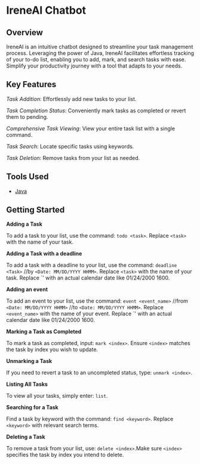 # IreneAI Chatbot

## Overview

IreneAI is an intuitive chatbot designed to streamline your task management process. Leveraging the power of Java, IreneAI facilitates effortless tracking of your to-do list, enabling you to add, mark, and search tasks with ease. Simplify your productivity journey with a tool that adapts to your needs.

## Key Features

*Task Addition*: Effortlessly add new tasks to your list.

*Task Completion Status*: Conveniently mark tasks as completed or revert them to pending.

*Comprehensive Task Viewing*: View your entire task list with a single command.

*Task Search*: Locate specific tasks using keywords.

*Task Deletion*: Remove tasks from your list as needed.

## Tools Used

- [Java](https://www.java.com/en/)

## Getting Started

**Adding a Task**

To add a task to your list, use the command: `todo <task>`. Replace `<task>` with the name of your task.

**Adding a Task with a deadline**

To add a task with a deadline to your list, use the command: `deadline <Task>` //by `<Date: MM/DD/YYYY HHMM>`. Replace `<task>` with the name of your task. Replace `<Date>' with an actual calendar date like 01/24/2000 1600.

**Adding an event**

To add an event to your list, use the command: `event <event_name>` //from `<Date: MM/DD/YYYY HHMM>` //to `<Date: MM/DD/YYYY HHMM>`. Replace `<event_name>` with the name of your event. Replace `<Date>' with an actual calendar date like 01/24/2000 1600.

**Marking a Task as Completed**

To mark a task as completed, input: `mark <index>`. Ensure `<index>` matches the task by index you wish to update.

**Unmarking a Task**

If you need to revert a task to an uncompleted status, type: `unmark <index>`.

**Listing All Tasks**

To view all your tasks, simply enter: `list`.

**Searching for a Task**

Find a task by keyword with the command: `find <keyword>`. Replace `<keyword>` with relevant search terms.

**Deleting a Task**

To remove a task from your list, use: `delete <index>`.Make sure `<index>` specifies the task by index you intend to delete.
